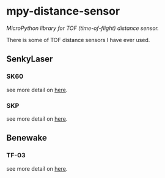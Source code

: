 # mpy-distance-sensor

*MicroPython library for TOF (time-of-flight) distance sensor.*

There is some of TOF distance sensors I have ever used.

## SenkyLaser

### SK60

see more detail on [here](http://www.shsenky.com/index.php?c=show&id=41).

### SKP

see more detail on [here](http://www.shsenky.com/index.php?c=show&id=37).

## Benewake

### TF-03

see more detail on [here](http://en.benewake.com/product/detail/5c345cc2e5b3a844c472329a).